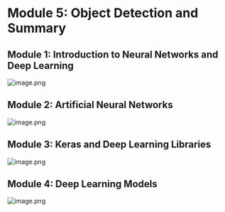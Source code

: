 

# Module 5: Object Detection and Summary
## Module 1: Introduction to Neural Networks and Deep Learning
![image.png](https://prod-files-secure.s3.us-west-2.amazonaws.com/03e82b26-cccb-4906-bb56-adabcbdc0655/a8d40bcb-c482-4026-8872-311e16b2dc63/image.png?X-Amz-Algorithm=AWS4-HMAC-SHA256&X-Amz-Content-Sha256=UNSIGNED-PAYLOAD&X-Amz-Credential=ASIAZI2LB4665JZGEEWT%2F20250207%2Fus-west-2%2Fs3%2Faws4_request&X-Amz-Date=20250207T171247Z&X-Amz-Expires=3600&X-Amz-Security-Token=IQoJb3JpZ2luX2VjEGEaCXVzLXdlc3QtMiJIMEYCIQDDTp%2BUZBDw9Lfy5aFtXVGp1DkMBGYCzrM176sspC55kwIhALySKRt7qdR18stIcWWVaj6%2FbSdv8NGAKAUCMIan7yphKv8DCHoQABoMNjM3NDIzMTgzODA1IgwUMSxAYA3y6mlQbCMq3AO5vSLnHWe79S5g%2BjJL2kSGVhBSfLwPyvPlxnjKdGz5XZZRECUZtiZTghugN6Z2ZYw0qUQJKKXWkzdyIWlalPIKjJc7Sg%2Bzs4Sz4HNMRPUMuzD8dcmEaUYKV4cZQwh0%2FSdXUZyrokRoWO0bqEErHVRzRYKnLp5P%2BKw2KERPKgeajLigj77xozXlz6x%2FDBWsnIrdPDeU1v%2FXXOWpinGqHO4ve6sTCNCJKBjW9lVIb46SwxV32%2B%2BhBAVZ50eHEYxVxhDGvk64sfmrm95Pdpf4CYxzqp5B%2FH6HREgR9pCSTvtzqAQMn6niTk3FemIP3rVwLsC736jVlawohZCVOu92pyh31o16aVypu2PYTXWN46OeYhvkilj78Hr%2FAXGW4VEm4Thb7O1p56kiyRBQNiw6gY4XtKBYLTR%2BZIi3Mgg%2FAdAD3wuYThipHYxMGNC5EsW4Obp2IbeZg%2BuxSFPmIUoO%2FJbVKBMWnYATrkaUzEmanhAzMQ9Eeq1%2BLXK9aEiVRpLCwjyP%2FIBmHlYXjmOwHSGbkBSR8UvXvIWB8iRWIqeyC0466YLJ9Ku6lKvog5aHyNQpnT7tnyO%2FA5rWM%2FY0eCBXz%2BJ4S%2BpbIITxDU6vnusggIQflrDjhNN9Jsk%2BOy0NUDD%2F%2B5i9BjqkARB5gDYjKOC1c8XuXWE1C8p%2BaR73VTI8%2BRrjUcfr1F5VJ7X5k%2FPqBFwVNxthj3dlu0hVzVoysG3QXoNiSLD100oPbWuirGghHQwT4JaSX4eDM1n9CdSWVSH05N%2BARKa1KONAmQEBCg6iCaPzEyITG8fh0FHg0U%2F0mvgFXx9JYtIM0CWZZCpBLDVuqry6b10SbkHXxf%2BbkhtU78p05AmHu6EyOOc9&X-Amz-Signature=a8dfe6732087eaeec277d5eddfc2c7873df14b20026201e641dc1be1a5aaa67d&X-Amz-SignedHeaders=host&x-id=GetObject)
## Module 2: Artificial Neural Networks
![image.png](https://prod-files-secure.s3.us-west-2.amazonaws.com/03e82b26-cccb-4906-bb56-adabcbdc0655/5157ca89-62da-41d9-a98f-6432b71047a9/image.png?X-Amz-Algorithm=AWS4-HMAC-SHA256&X-Amz-Content-Sha256=UNSIGNED-PAYLOAD&X-Amz-Credential=ASIAZI2LB4665JZGEEWT%2F20250207%2Fus-west-2%2Fs3%2Faws4_request&X-Amz-Date=20250207T171247Z&X-Amz-Expires=3600&X-Amz-Security-Token=IQoJb3JpZ2luX2VjEGEaCXVzLXdlc3QtMiJIMEYCIQDDTp%2BUZBDw9Lfy5aFtXVGp1DkMBGYCzrM176sspC55kwIhALySKRt7qdR18stIcWWVaj6%2FbSdv8NGAKAUCMIan7yphKv8DCHoQABoMNjM3NDIzMTgzODA1IgwUMSxAYA3y6mlQbCMq3AO5vSLnHWe79S5g%2BjJL2kSGVhBSfLwPyvPlxnjKdGz5XZZRECUZtiZTghugN6Z2ZYw0qUQJKKXWkzdyIWlalPIKjJc7Sg%2Bzs4Sz4HNMRPUMuzD8dcmEaUYKV4cZQwh0%2FSdXUZyrokRoWO0bqEErHVRzRYKnLp5P%2BKw2KERPKgeajLigj77xozXlz6x%2FDBWsnIrdPDeU1v%2FXXOWpinGqHO4ve6sTCNCJKBjW9lVIb46SwxV32%2B%2BhBAVZ50eHEYxVxhDGvk64sfmrm95Pdpf4CYxzqp5B%2FH6HREgR9pCSTvtzqAQMn6niTk3FemIP3rVwLsC736jVlawohZCVOu92pyh31o16aVypu2PYTXWN46OeYhvkilj78Hr%2FAXGW4VEm4Thb7O1p56kiyRBQNiw6gY4XtKBYLTR%2BZIi3Mgg%2FAdAD3wuYThipHYxMGNC5EsW4Obp2IbeZg%2BuxSFPmIUoO%2FJbVKBMWnYATrkaUzEmanhAzMQ9Eeq1%2BLXK9aEiVRpLCwjyP%2FIBmHlYXjmOwHSGbkBSR8UvXvIWB8iRWIqeyC0466YLJ9Ku6lKvog5aHyNQpnT7tnyO%2FA5rWM%2FY0eCBXz%2BJ4S%2BpbIITxDU6vnusggIQflrDjhNN9Jsk%2BOy0NUDD%2F%2B5i9BjqkARB5gDYjKOC1c8XuXWE1C8p%2BaR73VTI8%2BRrjUcfr1F5VJ7X5k%2FPqBFwVNxthj3dlu0hVzVoysG3QXoNiSLD100oPbWuirGghHQwT4JaSX4eDM1n9CdSWVSH05N%2BARKa1KONAmQEBCg6iCaPzEyITG8fh0FHg0U%2F0mvgFXx9JYtIM0CWZZCpBLDVuqry6b10SbkHXxf%2BbkhtU78p05AmHu6EyOOc9&X-Amz-Signature=797c9ee930e870ec5e68b6279c6e42dded8331f4b1d238fce2a41836a681918b&X-Amz-SignedHeaders=host&x-id=GetObject)
## Module 3: Keras and Deep Learning Libraries
![image.png](https://prod-files-secure.s3.us-west-2.amazonaws.com/03e82b26-cccb-4906-bb56-adabcbdc0655/5089ce50-05f1-470d-ad42-42503bf1df5f/image.png?X-Amz-Algorithm=AWS4-HMAC-SHA256&X-Amz-Content-Sha256=UNSIGNED-PAYLOAD&X-Amz-Credential=ASIAZI2LB4665JZGEEWT%2F20250207%2Fus-west-2%2Fs3%2Faws4_request&X-Amz-Date=20250207T171247Z&X-Amz-Expires=3600&X-Amz-Security-Token=IQoJb3JpZ2luX2VjEGEaCXVzLXdlc3QtMiJIMEYCIQDDTp%2BUZBDw9Lfy5aFtXVGp1DkMBGYCzrM176sspC55kwIhALySKRt7qdR18stIcWWVaj6%2FbSdv8NGAKAUCMIan7yphKv8DCHoQABoMNjM3NDIzMTgzODA1IgwUMSxAYA3y6mlQbCMq3AO5vSLnHWe79S5g%2BjJL2kSGVhBSfLwPyvPlxnjKdGz5XZZRECUZtiZTghugN6Z2ZYw0qUQJKKXWkzdyIWlalPIKjJc7Sg%2Bzs4Sz4HNMRPUMuzD8dcmEaUYKV4cZQwh0%2FSdXUZyrokRoWO0bqEErHVRzRYKnLp5P%2BKw2KERPKgeajLigj77xozXlz6x%2FDBWsnIrdPDeU1v%2FXXOWpinGqHO4ve6sTCNCJKBjW9lVIb46SwxV32%2B%2BhBAVZ50eHEYxVxhDGvk64sfmrm95Pdpf4CYxzqp5B%2FH6HREgR9pCSTvtzqAQMn6niTk3FemIP3rVwLsC736jVlawohZCVOu92pyh31o16aVypu2PYTXWN46OeYhvkilj78Hr%2FAXGW4VEm4Thb7O1p56kiyRBQNiw6gY4XtKBYLTR%2BZIi3Mgg%2FAdAD3wuYThipHYxMGNC5EsW4Obp2IbeZg%2BuxSFPmIUoO%2FJbVKBMWnYATrkaUzEmanhAzMQ9Eeq1%2BLXK9aEiVRpLCwjyP%2FIBmHlYXjmOwHSGbkBSR8UvXvIWB8iRWIqeyC0466YLJ9Ku6lKvog5aHyNQpnT7tnyO%2FA5rWM%2FY0eCBXz%2BJ4S%2BpbIITxDU6vnusggIQflrDjhNN9Jsk%2BOy0NUDD%2F%2B5i9BjqkARB5gDYjKOC1c8XuXWE1C8p%2BaR73VTI8%2BRrjUcfr1F5VJ7X5k%2FPqBFwVNxthj3dlu0hVzVoysG3QXoNiSLD100oPbWuirGghHQwT4JaSX4eDM1n9CdSWVSH05N%2BARKa1KONAmQEBCg6iCaPzEyITG8fh0FHg0U%2F0mvgFXx9JYtIM0CWZZCpBLDVuqry6b10SbkHXxf%2BbkhtU78p05AmHu6EyOOc9&X-Amz-Signature=84f5112b040aceb4d672645e8bd0713770fcd06ab2025354f13044937df8ba6b&X-Amz-SignedHeaders=host&x-id=GetObject)
## Module 4: Deep Learning Models
![image.png](https://prod-files-secure.s3.us-west-2.amazonaws.com/03e82b26-cccb-4906-bb56-adabcbdc0655/4e22fcb0-cfbc-4d28-b961-b9b8fde071f0/image.png?X-Amz-Algorithm=AWS4-HMAC-SHA256&X-Amz-Content-Sha256=UNSIGNED-PAYLOAD&X-Amz-Credential=ASIAZI2LB4665JZGEEWT%2F20250207%2Fus-west-2%2Fs3%2Faws4_request&X-Amz-Date=20250207T171247Z&X-Amz-Expires=3600&X-Amz-Security-Token=IQoJb3JpZ2luX2VjEGEaCXVzLXdlc3QtMiJIMEYCIQDDTp%2BUZBDw9Lfy5aFtXVGp1DkMBGYCzrM176sspC55kwIhALySKRt7qdR18stIcWWVaj6%2FbSdv8NGAKAUCMIan7yphKv8DCHoQABoMNjM3NDIzMTgzODA1IgwUMSxAYA3y6mlQbCMq3AO5vSLnHWe79S5g%2BjJL2kSGVhBSfLwPyvPlxnjKdGz5XZZRECUZtiZTghugN6Z2ZYw0qUQJKKXWkzdyIWlalPIKjJc7Sg%2Bzs4Sz4HNMRPUMuzD8dcmEaUYKV4cZQwh0%2FSdXUZyrokRoWO0bqEErHVRzRYKnLp5P%2BKw2KERPKgeajLigj77xozXlz6x%2FDBWsnIrdPDeU1v%2FXXOWpinGqHO4ve6sTCNCJKBjW9lVIb46SwxV32%2B%2BhBAVZ50eHEYxVxhDGvk64sfmrm95Pdpf4CYxzqp5B%2FH6HREgR9pCSTvtzqAQMn6niTk3FemIP3rVwLsC736jVlawohZCVOu92pyh31o16aVypu2PYTXWN46OeYhvkilj78Hr%2FAXGW4VEm4Thb7O1p56kiyRBQNiw6gY4XtKBYLTR%2BZIi3Mgg%2FAdAD3wuYThipHYxMGNC5EsW4Obp2IbeZg%2BuxSFPmIUoO%2FJbVKBMWnYATrkaUzEmanhAzMQ9Eeq1%2BLXK9aEiVRpLCwjyP%2FIBmHlYXjmOwHSGbkBSR8UvXvIWB8iRWIqeyC0466YLJ9Ku6lKvog5aHyNQpnT7tnyO%2FA5rWM%2FY0eCBXz%2BJ4S%2BpbIITxDU6vnusggIQflrDjhNN9Jsk%2BOy0NUDD%2F%2B5i9BjqkARB5gDYjKOC1c8XuXWE1C8p%2BaR73VTI8%2BRrjUcfr1F5VJ7X5k%2FPqBFwVNxthj3dlu0hVzVoysG3QXoNiSLD100oPbWuirGghHQwT4JaSX4eDM1n9CdSWVSH05N%2BARKa1KONAmQEBCg6iCaPzEyITG8fh0FHg0U%2F0mvgFXx9JYtIM0CWZZCpBLDVuqry6b10SbkHXxf%2BbkhtU78p05AmHu6EyOOc9&X-Amz-Signature=475e080bb06232a3d63a7cd65571688408ac16ad245c1360460bfbc95a74f081&X-Amz-SignedHeaders=host&x-id=GetObject)